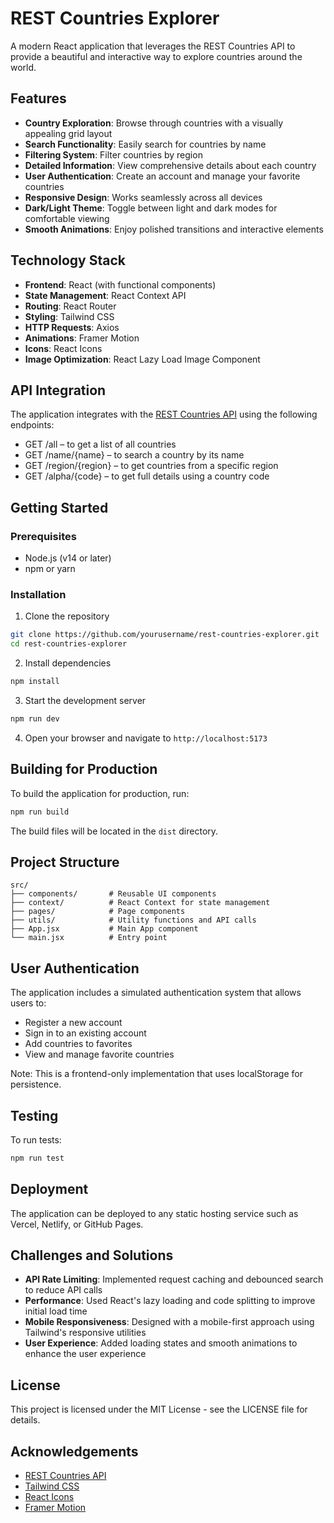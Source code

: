 # REST Countries Explorer

A modern React application that leverages the REST Countries API to provide a beautiful and interactive way to explore countries around the world.

## Features

- **Country Exploration**: Browse through countries with a visually appealing grid layout
- **Search Functionality**: Easily search for countries by name
- **Filtering System**: Filter countries by region
- **Detailed Information**: View comprehensive details about each country
- **User Authentication**: Create an account and manage your favorite countries
- **Responsive Design**: Works seamlessly across all devices
- **Dark/Light Theme**: Toggle between light and dark modes for comfortable viewing
- **Smooth Animations**: Enjoy polished transitions and interactive elements

## Technology Stack

- **Frontend**: React (with functional components)
- **State Management**: React Context API
- **Routing**: React Router
- **Styling**: Tailwind CSS
- **HTTP Requests**: Axios
- **Animations**: Framer Motion
- **Icons**: React Icons
- **Image Optimization**: React Lazy Load Image Component

## API Integration

The application integrates with the [REST Countries API](https://restcountries.com/) using the following endpoints:

- GET /all – to get a list of all countries
- GET /name/{name} – to search a country by its name
- GET /region/{region} – to get countries from a specific region
- GET /alpha/{code} – to get full details using a country code

## Getting Started

### Prerequisites

- Node.js (v14 or later)
- npm or yarn

### Installation

1. Clone the repository
```bash
git clone https://github.com/yourusername/rest-countries-explorer.git
cd rest-countries-explorer
```

2. Install dependencies
```bash
npm install
```

3. Start the development server
```bash
npm run dev
```

4. Open your browser and navigate to `http://localhost:5173`

## Building for Production

To build the application for production, run:

```bash
npm run build
```

The build files will be located in the `dist` directory.

## Project Structure

```
src/
├── components/       # Reusable UI components
├── context/          # React Context for state management
├── pages/            # Page components
├── utils/            # Utility functions and API calls
├── App.jsx           # Main App component
└── main.jsx          # Entry point
```

## User Authentication

The application includes a simulated authentication system that allows users to:

- Register a new account
- Sign in to an existing account
- Add countries to favorites
- View and manage favorite countries

Note: This is a frontend-only implementation that uses localStorage for persistence.

## Testing

To run tests:

```bash
npm run test
```

## Deployment

The application can be deployed to any static hosting service such as Vercel, Netlify, or GitHub Pages.

## Challenges and Solutions

- **API Rate Limiting**: Implemented request caching and debounced search to reduce API calls
- **Performance**: Used React's lazy loading and code splitting to improve initial load time
- **Mobile Responsiveness**: Designed with a mobile-first approach using Tailwind's responsive utilities
- **User Experience**: Added loading states and smooth animations to enhance the user experience

## License

This project is licensed under the MIT License - see the LICENSE file for details.

## Acknowledgements

- [REST Countries API](https://restcountries.com/)
- [Tailwind CSS](https://tailwindcss.com/)
- [React Icons](https://react-icons.github.io/react-icons/)
- [Framer Motion](https://www.framer.com/motion/)